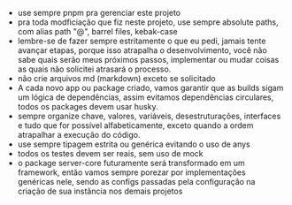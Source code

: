 - use sempre pnpm pra gerenciar este projeto
- pra toda modficiação que fiz neste projeto, use sempre absolute paths, com alias path "@", barrel files, kebak-case
- lembre-se de fazer sempre estritamente o que eu pedi, jamais tente avançar etapas, porque isso atrapalha o desenvolvimento, você não sabe quais serão meus próximos passos, implementar ou mudar coisas as quais não solicitei atrasará o processo.
- não crie arquivos md (markdown) exceto se solicitado
- A cada novo app ou package criado, vamos garantir que as builds sigam um lógica de dependências, assim evitamos dependências circulares, todos os packages devem usar husky.
- sempre organize chave, valores, variáveis, desestruturações, interfaces e tudo que for possível alfabeticamente, exceto quando a ordem atrapalhar a execução do código. 
- use sempre tipagem estrita ou genérica evitando o uso de anys
- todos os testes devem ser reais, sem uso de mock
- o package server-core futuramente será transformado em um framework, então vamos sempre porezar por implementações genéricas nele, sendo as configs passadas pela configuração na criação de sua instância nos demais projetos